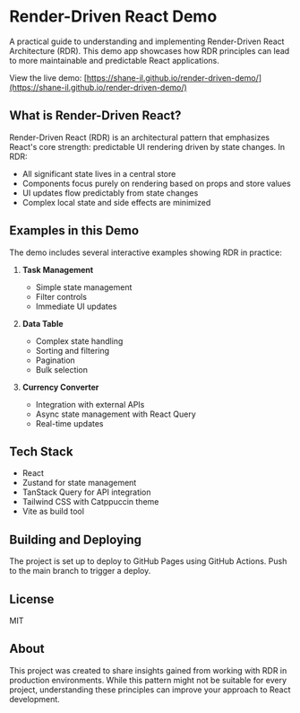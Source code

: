 # Render-Driven React Demo

A practical guide to understanding and implementing Render-Driven React Architecture (RDR). This demo app showcases how RDR principles can lead to more maintainable and predictable React applications.

View the live demo: [https://shane-il.github.io/render-driven-demo/](https://shane-il.github.io/render-driven-demo/)

## What is Render-Driven React?

Render-Driven React (RDR) is an architectural pattern that emphasizes React's core strength: predictable UI rendering driven by state changes. In RDR:

- All significant state lives in a central store
- Components focus purely on rendering based on props and store values
- UI updates flow predictably from state changes
- Complex local state and side effects are minimized

## Examples in this Demo

The demo includes several interactive examples showing RDR in practice:

1. **Task Management**
   - Simple state management
   - Filter controls
   - Immediate UI updates

2. **Data Table**
   - Complex state handling
   - Sorting and filtering
   - Pagination
   - Bulk selection

3. **Currency Converter**
   - Integration with external APIs
   - Async state management with React Query
   - Real-time updates

## Tech Stack

- React
- Zustand for state management
- TanStack Query for API integration
- Tailwind CSS with Catppuccin theme
- Vite as build tool

## Building and Deploying
The project is set up to deploy to GitHub Pages using GitHub Actions. Push to the main branch to trigger a deploy.

## License
MIT

## About
This project was created to share insights gained from working with RDR in production environments. While this pattern might not be suitable for every project, understanding these principles can improve your approach to React development.